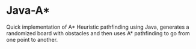 # Java-A*
Quick implementation of A* Heuristic pathfinding using Java, generates a randomized board with obstacles and then uses A* pathfinding to go from one point to another.
